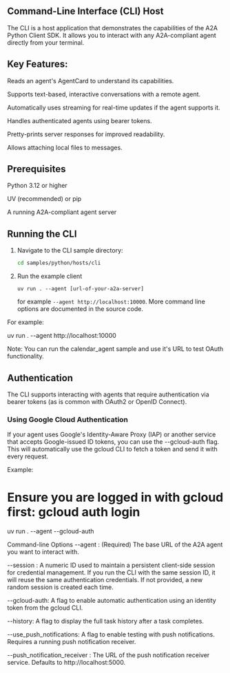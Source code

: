 ## Command-Line Interface (CLI) Host
The CLI is a host application that demonstrates the capabilities of the A2A Python Client SDK. It allows you to interact with any A2A-compliant agent directly from your terminal.

## Key Features:

Reads an agent's AgentCard to understand its capabilities.

Supports text-based, interactive conversations with a remote agent.

Automatically uses streaming for real-time updates if the agent supports it.

Handles authenticated agents using bearer tokens.

Pretty-prints server responses for improved readability.

Allows attaching local files to messages.

## Prerequisites
Python 3.12 or higher

UV (recommended) or pip

A running A2A-compliant agent server


## Running the CLI

1. Navigate to the CLI sample directory:
    ```bash
    cd samples/python/hosts/cli
    ```
2. Run the example client
    ```
    uv run . --agent [url-of-your-a2a-server]
    ```

   for example `--agent http://localhost:10000`. More command line options are documented in the source code. 


For example:

uv run . --agent http://localhost:10000

Note: You can run the calendar_agent sample and use it's URL to test OAuth functionality.

## Authentication
The CLI supports interacting with agents that require authentication via bearer tokens (as is common with OAuth2 or OpenID Connect).

### Using Google Cloud Authentication
If your agent uses Google's Identity-Aware Proxy (IAP) or another service that accepts Google-issued ID tokens, you can use the --gcloud-auth flag. This will automatically use the gcloud CLI to fetch a token and send it with every request.

Example:

# Ensure you are logged in with gcloud first: gcloud auth login
uv run . --agent <your-agent-url> --gcloud-auth

Command-line Options
--agent <URL>: (Required) The base URL of the A2A agent you want to interact with.

--session <ID>: A numeric ID used to maintain a persistent client-side session for credential management. If you run the CLI with the same session ID, it will reuse the same authentication credentials. If not provided, a new random session is created each time.

--gcloud-auth: A flag to enable automatic authentication using an identity token from the gcloud CLI.

--history: A flag to display the full task history after a task completes.

--use_push_notifications: A flag to enable testing with push notifications. Requires a running push notification receiver.

--push_notification_receiver <URL>: The URL of the push notification receiver service. Defaults to http://localhost:5000.
